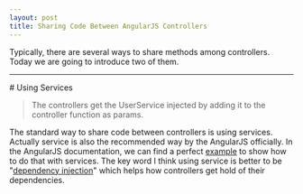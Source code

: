 ```yaml
---
layout: post
title: Sharing Code Between AngularJS Controllers
---
```


Typically, there are several ways to share methods among controllers.
Today we are going to introduce two of them.

---

\# Using  Services

> The controllers get the UserService injected by adding it to the controller function as params.

The standard way to share code between controllers is using services. Actually service is also
the recommended way by the AngularJS officially. In the AngularJS documentation, we can find
a perfect [example](http://fdietz.github.io/recipes-with-angular-js/controllers/sharing-code-between-controllers-using-services.html)
to show how to do that with services. The key word I think using service is better to be "[dependency injection](https://docs.angularjs.org/guide/di)" which
helps how controllers get hold of their dependencies.
